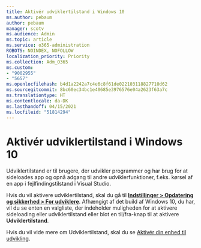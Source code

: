 ```yaml
---
title: Aktivér udviklertilstand i Windows 10
ms.author: pebaum
author: pebaum
manager: scotv
ms.audience: Admin
ms.topic: article
ms.service: o365-administration
ROBOTS: NOINDEX, NOFOLLOW
localization_priority: Priority
ms.collection: Adm_O365
ms.custom:
- "9002955"
- "5657"
ms.openlocfilehash: b4d1a2242a7c4e6c8f61de022103118827710d62
ms.sourcegitcommit: 8bc60ec34bc1e40685e3976576e04a2623f63a7c
ms.translationtype: HT
ms.contentlocale: da-DK
ms.lasthandoff: 04/15/2021
ms.locfileid: "51814294"
---
```

# <a name="enable-developer-mode-in-windows-10"></a>Aktivér udviklertilstand i Windows 10

Udviklertilstand er til brugere, der udvikler programmer og har brug for at sideloades app og opnå adgang til andre udviklerfunktioner, f.eks. kørsel af en app i fejlfindingstilstand i Visual Studio.

Hvis du vil aktivere udviklertilstand, skal du gå til **[Indstillinger > Opdatering og sikkerhed > For udviklere](ms-settings:developers?activationSource=GetHelp)**. Afhængigt af det build af Windows 10, du har, vil du se enten en valgliste, der indeholder muligheden for at aktivere sideloading eller udviklertilstand eller blot en til/fra-knap til at aktivere **Udviklertilstand**.

Hvis du vil vide mere om Udviklertilstand, skal du se [Aktivér din enhed til udvikling](https://docs.microsoft.com/windows/uwp/get-started/enable-your-device-for-development).
